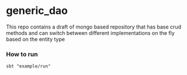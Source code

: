 # generic_dao

This repo contains a draft of mongo based repository that has base crud methods and can switch between different implementations on the fly based on the entity type


### How to run
```
sbt "example/run"
```
